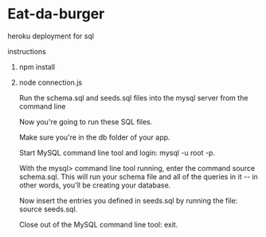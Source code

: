 # Eat-da-burger
heroku deployment for sql

instructions

1. npm install

2. node connection.js




    Run the schema.sql and seeds.sql files into the mysql server from the command line

    Now you're going to run these SQL files.

    Make sure you're in the db folder of your app.

    Start MySQL command line tool and login: mysql -u root -p.

    With the mysql> command line tool running, enter the command source schema.sql. This will run your schema file and all of the queries in it -- in other words, you'll be creating your database.

    Now insert the entries you defined in seeds.sql by running the file: source seeds.sql.

    Close out of the MySQL command line tool: exit.
